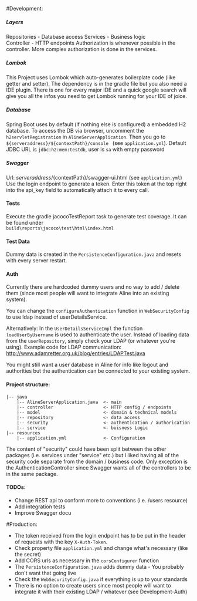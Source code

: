 #Development:

##### Layers
Repositories - Database access
Services - Business logic  
Controller - HTTP endpoints
Authorization is whenever possible in the controller. More complex authorization is done in the services.

##### Lombok
This Project uses Lombok which auto-generates boilerplate code (like getter and setter). The dependency is in the gradle file but you also need a IDE plugin. There is one for every major IDE and a quick google search will give you all the infos you need to get Lombok running for your IDE of joice. 

##### Database
Spring Boot uses by default (if nothing else is configured) a embedded H2 database.
To access the DB via browser, uncomment the `h2servletRegistration` in `AlineServerApplication`.
Then you go to `${serveraddress}/${contextPath}/console ` (see `application.yml`).   Default JDBC URL is `jdbc:h2:mem:testdb`, user is `sa` with empty password

##### Swagger
Url: ${serveraddress}/${contextPath}/swagger-ui.html (see `application.yml`)  
Use the login endpoint to generate a token. Enter this token at the top right into the api_key field to automatically attach it to every call.

#### Tests
Execute the gradle jacocoTestReport task to generate test coverage. It can be found under  
 `build\reports\jacoco\test\html\index.html`
 
#### Test Data
Dummy data is created in the `PersistenceConfiguration.java` and resets with every server restart.

#### Auth
Currently there are hardcoded dummy users and no way to add / delete them (since most people will want to integrate Aline into an existing system).
 
You can change the `configureAuthentication` function in `WebSecurityConfig` to use ldap instead of userDetailsService. 

Alternatively: In the `UserDetailsServiceImpl` the function `loadUserByUsername` is used to authenticate the user. Instead of loading data from the `userRepository`, simply check your LDAP (or whatever you're using). Example code for LDAP communication: http://www.adamretter.org.uk/blog/entries/LDAPTest.java

You might still want a user database in Aline for info like logout and authorities but the authentication can be connected to your existing system. 

#### Project structure:

    |-- java
        |-- AlineServerApplication.java  <- main
        |-- controller                   <- HTTP config / endpoints   
        |-- model                        <- domain & technical models
        |-- repository                   <- data access
        |-- security                     <- authentication / authorication
        |-- service                      <- buisness Logic
    |-- resources
        |-- application.yml              <- Configuration

The content of "security" could have been split between the other packages (i.e. services under "service" etc.) but I liked having all of the security code separate from the domain / business code. Only exception is the AuthenticationController since Swagger wants all of the controllers to be in the same package. 

#### TODOs:
- Change REST api to conform more to conventions (i.e. /users resource)
- Add integration tests
- Improve Swagger docu

#Production:
- The token received from the login endpoint has to be put in the header of requests with the key `X-Auth-Token`.
- Check property file `application.yml` and change what's necessary (like the secret)
- Add CORS urls as necessary in the `corsConfigurer` function
- The `PersistenceConfiguration.java` adds dummy data - You probably don't want that going live
- Check the `WebSecurityConfig.java` if everything is up to your standards
- There is no option to create users since most people will want to integrate it with their existing LDAP / whatever (see Development-Auth)
